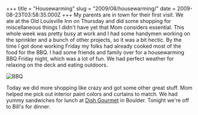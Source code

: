 +++
title = "Housewarming"
slug = "2009/08/housewarming/"
date = 2009-08-23T03:58:35.000Z
+++
My parents are in town for their first visit. We ate at the Old Louisville Inn on Thursday and did some shopping for miscellaneous things I didn't have yet that Mom considers essential. This whole week was pretty busy at work and I had some handymen working on the sprinkler and a bunch of other projects, so it was a bit hectic. By the time I got done working Friday my folks had already cooked most of the food for the BBQ. I had some friends and family over for a housewarming BBQ Friday night, which was a lot of fun. We had perfect weather for relaxing on the deck and eating outdoors.

![BBQ](/photos/summer_2009/110_bbq.jpg)

Today we did more shopping like crazy and got some other great stuff. Mom helped me pick out interior paint colors and curtains to match. We had yummy sandwiches for lunch at [Dish Gourmet](http://www.dishgourmet.com/) in Boulder. Tonight we're off to Bill's for dinner.